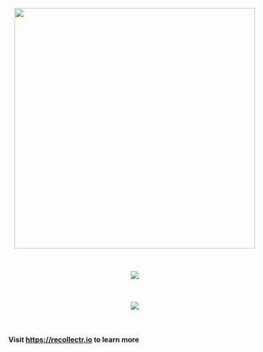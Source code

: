 <p align="center">
  <a href="https://recollectr.io/"><img width="480px" src="https://recollectr.io/wp-content/uploads/2017/12/Recollectr-Logo.svg" /></a>
</p>
<br />
<p align="center">
  <a href="https://recollectr.io/"><img src="https://recollectr.io/wp-content/uploads/2018/07/Recollectr-Showcase-Image-A.png" /></a>
</p>
<br />
<p align="center">
  <a href="https://recollectr.io/"><img src="https://recollectr.io/wp-content/uploads/2018/10/Recollectr-Dark-Mode.png" /></a>
</p>
<br />

 #### Visit https://recollectr.io to learn more
